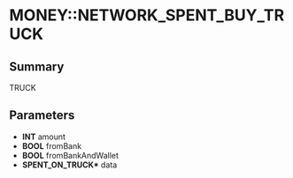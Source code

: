 # MONEY::NETWORK_SPENT_BUY_TRUCK

## Summary
TRUCK

## Parameters
* **INT** amount
* **BOOL** fromBank
* **BOOL** fromBankAndWallet
* **SPENT_ON_TRUCK\*** data